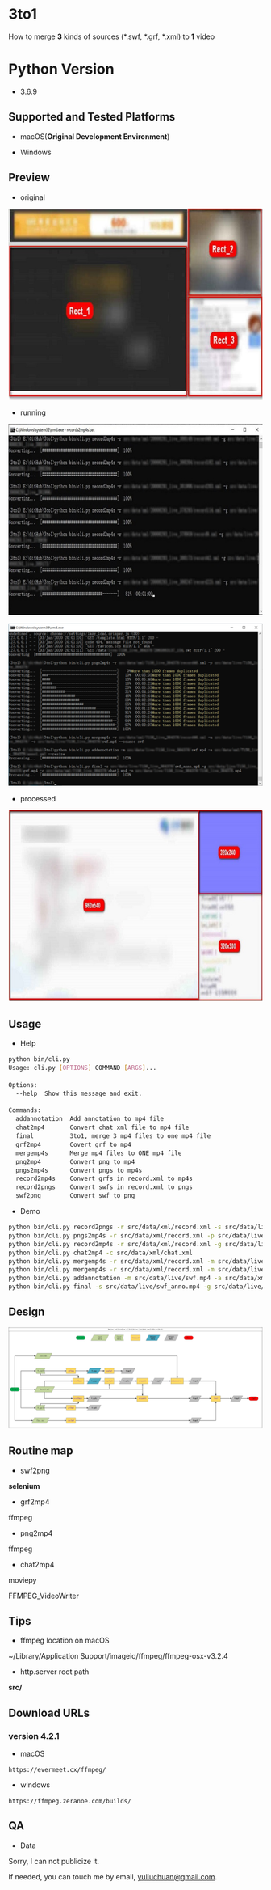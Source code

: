 # 3to1

How to merge **3** kinds of sources (*.swf, *.grf, *.xml) to **1** video

# Python Version

- 3.6.9

## Supported and Tested Platforms

- macOS(**Original Development Environment**)

- Windows

## Preview

- original

![original.jpg](doc/original.jpg)

- running

![doc/running.jpg](doc/running.jpg)

![doc/demo.png](doc/demo.png)

- processed

![doc/processed.jpg](doc/processed.jpg)

## Usage

- Help

```bash
python bin/cli.py
Usage: cli.py [OPTIONS] COMMAND [ARGS]...

Options:
  --help  Show this message and exit.

Commands:
  addannotation  Add annotation to mp4 file
  chat2mp4       Convert chat xml file to mp4 file
  final          3to1, merge 3 mp4 files to one mp4 file
  grf2mp4        Covert grf to mp4
  mergemp4s      Merge mp4 files to ONE mp4 file
  png2mp4        Convert png to mp4
  pngs2mp4s      Convert pngs to mp4s
  record2mp4s    Convert grfs in record.xml to mp4s
  record2pngs    Convert swfs in record.xml to pngs
  swf2png        Convert swf to png
```

- Demo

```bash
python bin/cli.py record2pngs -r src/data/xml/record.xml -s src/data/live/
python bin/cli.py pngs2mp4s -r src/data/xml/record.xml -p src/data/live/
python bin/cli.py record2mp4s -r src/data/xml/record.xml -g src/data/live/
python bin/cli.py chat2mp4 -c src/data/xml/chat.xml
python bin/cli.py mergemp4s -r src/data/xml/record.xml -m src/data/live/ -o src/data/live/swf.mp4 --source swf
python bin/cli.py mergemp4s -r src/data/xml/record.xml -m src/data/live/ -o src/data/live/grf.mp4 --source grf
python bin/cli.py addannotation -m src/data/live/swf.mp4 -a src/data/xml/anno.xml --resize
python bin/cli.py final -s src/data/live/swf_anno.mp4 -g src/data/live/grf.mp4 -c src/data/xml/chat.mp4 -o src/data/live/final.mp4
```


## Design

![doc/design.jpg](doc/design.jpg)


## Routine map

- swf2png

**selenium**

- grf2mp4

ffmpeg

- png2mp4

ffmpeg

- chat2mp4

moviepy

FFMPEG_VideoWriter

## Tips

- ffmpeg location on macOS

~/Library/Application Support/imageio/ffmpeg/ffmpeg-osx-v3.2.4

- http.server root path

**src/**

## Download URLs

### version 4.2.1

- macOS

`https://evermeet.cx/ffmpeg/`

- windows

`https://ffmpeg.zeranoe.com/builds/`

## QA

- Data

Sorry, I can not publicize it.

If needed, you can touch me by email, yuliuchuan@gmail.com.

